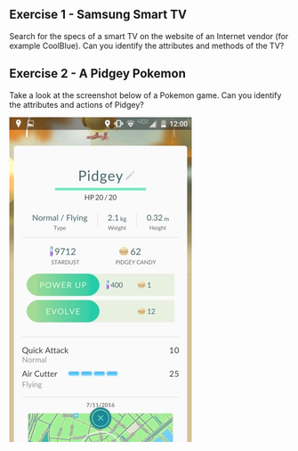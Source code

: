 ## Exercise 1 - Samsung Smart TV

Search for the specs of a smart TV on the website of an Internet vendor (for example CoolBlue). Can you identify the attributes and methods of the TV?

## Exercise 2 - A Pidgey Pokemon

Take a look at the screenshot below of a Pokemon game. Can you identify the attributes and actions of Pidgey?

![A Pidgey Pokemon](img/pokemon_pidgey.jpg)
